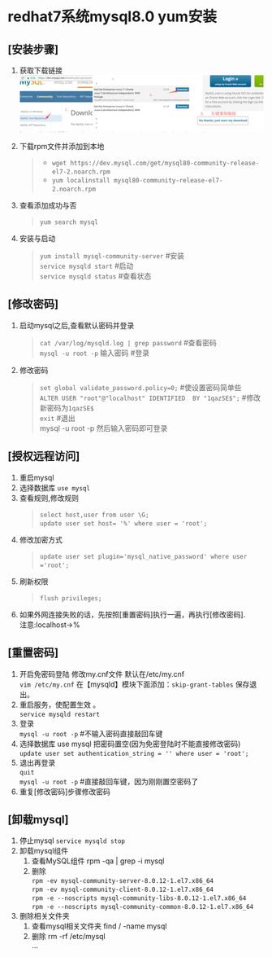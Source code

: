 # redhat7系统mysql8.0 yum安装 #
## [安装步骤] ##
1. 获取下载链接  
![mysql_rpm_url](https://github.com/chundonghan/learngit/blob/master/mysql_rpm_url.png)  
2. 下载rpm文件并添加到本地
	> - `wget https://dev.mysql.com/get/mysql80-community-release-el7-2.noarch.rpm`
	> - `yum localinstall mysql80-community-release-el7-2.noarch.rpm`  

3. 查看添加成功与否  
	> `yum search mysql`
4. 安装与启动
	> `yum install mysql-community-server`  #安装  
	> `service mysqld start`  #启动  
	> `service mysqld status`  #查看状态  
## [修改密码] ##
1. 启动mysql之后,查看默认密码并登录
	> `cat /var/log/mysqld.log | grep password`  #查看密码  
	> `mysql -u root -p`  输入密码  #登录  

2. 修改密码
	> `set global validate_password.policy=0;`  #使设置密码简单些  
	> `ALTER USER "root"@"localhost" IDENTIFIED  BY "1qazSE$";` #修改新密码为`1qazSE$`  
	> `exit`  #退出  
	> mysql -u root -p    然后输入密码即可登录

## [授权远程访问] ##
1. 重启mysql
2. 选择数据库  `use mysql`
3. 查看规则,修改规则
	> `select host,user from user \G;`	
	>`update user set host= '%' where user = 'root'; `
4. 修改加密方式
	> `update user set plugin='mysql_native_password' where user ='root';`
5. 刷新权限
	> `flush privileges;`
6. 如果外网连接失败的话，先按照[重置密码]执行一遍，再执行[修改密码].  
	注意:localhost->%
## [重置密码] ##
1. 开启免密码登陆 修改my.cnf文件   默认在/etc/my.cnf  
	`vim /etc/my.cnf`         在【mysqld】模块下面添加：`skip-grant-tables` 保存退出。
2. 重启服务，使配置生效 。    
	`service mysqld restart`
3. 登录   
	`mysql -u root -p`   #不输入密码直接敲回车键
4. 选择数据库  use mysql      把密码置空(因为免密登陆时不能直接修改密码) 
	`update user set authentication_string = '' where user = 'root';`
5. 退出再登录  
	`quit`  
	`mysql -u root -p` #直接敲回车键，因为刚刚置空密码了  
6. 重复[修改密码]步骤修改密码
## [卸载mysql] ##
1. 停止mysql
	`service mysqld stop`
2. 卸载mysql组件
	1. 查看MySQL组件
		rpm -qa | grep -i mysql
	2. 删除  
		`rpm -ev mysql-community-server-8.0.12-1.el7.x86_64`  
		`rpm -ev mysql-community-client-8.0.12-1.el7.x86_64`  
		`rpm -e --noscripts mysql-community-libs-8.0.12-1.el7.x86_64`  
		`rpm -e --noscripts mysql-community-common-8.0.12-1.el7.x86_64`
3. 删除相关文件夹 
	1. 查看mysql相关文件夹
		find / -name mysql
	2. 删除 
		rm -rf /etc/mysql  
		...


	

